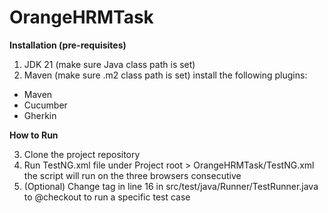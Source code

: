 # OrangeHRMTask

**Installation (pre-requisites)**

1. JDK 21 (make sure Java class path is set)
2. Maven (make sure .m2 class path is set)
   install the following plugins:
* Maven
* Cucumber
* Gherkin

**How to Run**

3. Clone the project repository
4. Run TestNG.xml file under Project root > OrangeHRMTask/TestNG.xml the script will run on the three browsers consecutive
5. (Optional) Change tag in line 16 in src/test/java/Runner/TestRunner.java to @checkout to run a specific test case
